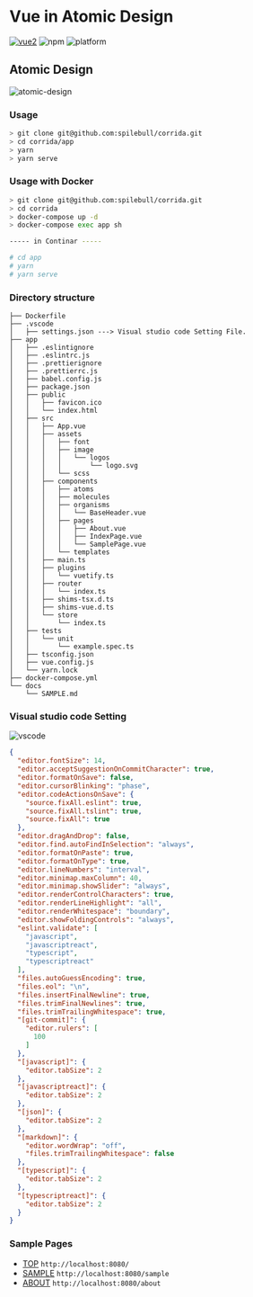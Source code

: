 # Vue in Atomic Design

[![vue2](https://img.shields.io/badge/vue-2.x-brightgreen.svg)](https://vuejs.org/) ![npm](https://img.shields.io/npm/v/npm) ![platform](https://img.shields.io/powershellgallery/p/DNS.1.1.1.1) 

## Atomic Design
![atomic-design](https://user-images.githubusercontent.com/54832071/81474000-a5c47f00-923d-11ea-8ef7-ff089ecf49e2.png)


### Usage

```sh
> git clone git@github.com:spilebull/corrida.git
> cd corrida/app
> yarn
> yarn serve
```

### Usage with Docker

```sh
> git clone git@github.com:spilebull/corrida.git
> cd corrida
> docker-compose up -d
> docker-compose exec app sh

----- in Continar -----

# cd app
# yarn
# yarn serve
```

### Directory structure
```tree
├── Dockerfile
├── .vscode
│   ├── settings.json ---> Visual studio code Setting File.
├── app
│   ├── .eslintignore
│   ├── .eslintrc.js
│   ├── .prettierignore
│   ├── .prettierrc.js
│   ├── babel.config.js
│   ├── package.json
│   ├── public
│   │   ├── favicon.ico
│   │   └── index.html
│   ├── src
│   │   ├── App.vue
│   │   ├── assets
│   │   │   ├── font
│   │   │   ├── image
│   │   │   │   └── logos
│   │   │   │       └── logo.svg
│   │   │   └── scss
│   │   ├── components
│   │   │   ├── atoms
│   │   │   ├── molecules
│   │   │   ├── organisms
│   │   │   │   └── BaseHeader.vue
│   │   │   ├── pages
│   │   │   │   ├── About.vue
│   │   │   │   ├── IndexPage.vue
│   │   │   │   └── SamplePage.vue
│   │   │   └── templates
│   │   ├── main.ts
│   │   ├── plugins
│   │   │   └── vuetify.ts
│   │   ├── router
│   │   │   └── index.ts
│   │   ├── shims-tsx.d.ts
│   │   ├── shims-vue.d.ts
│   │   └── store
│   │       └── index.ts
│   ├── tests
│   │   └── unit
│   │       └── example.spec.ts
│   ├── tsconfig.json
│   ├── vue.config.js
│   └── yarn.lock
├── docker-compose.yml
└── docs
    └── SAMPLE.md
```

### Visual studio code Setting
![vscode](https://user-images.githubusercontent.com/54832071/81412727-3ee09080-917f-11ea-9f29-d9a1fe5cf557.png)
```json
{
  "editor.fontSize": 14,
  "editor.acceptSuggestionOnCommitCharacter": true,
  "editor.formatOnSave": false,
  "editor.cursorBlinking": "phase",
  "editor.codeActionsOnSave": {
    "source.fixAll.eslint": true,
    "source.fixAll.tslint": true,
    "source.fixAll": true
  },
  "editor.dragAndDrop": false,
  "editor.find.autoFindInSelection": "always",
  "editor.formatOnPaste": true,
  "editor.formatOnType": true,
  "editor.lineNumbers": "interval",
  "editor.minimap.maxColumn": 40,
  "editor.minimap.showSlider": "always",
  "editor.renderControlCharacters": true,
  "editor.renderLineHighlight": "all",
  "editor.renderWhitespace": "boundary",
  "editor.showFoldingControls": "always",
  "eslint.validate": [
    "javascript",
    "javascriptreact",
    "typescript",
    "typescriptreact"
  ],
  "files.autoGuessEncoding": true,
  "files.eol": "\n",
  "files.insertFinalNewline": true,
  "files.trimFinalNewlines": true,
  "files.trimTrailingWhitespace": true,
  "[git-commit]": {
    "editor.rulers": [
      100
    ]
  },
  "[javascript]": {
    "editor.tabSize": 2
  },
  "[javascriptreact]": {
    "editor.tabSize": 2
  },
  "[json]": {
    "editor.tabSize": 2
  },
  "[markdown]": {
    "editor.wordWrap": "off",
    "files.trimTrailingWhitespace": false
  },
  "[typescript]": {
    "editor.tabSize": 2
  },
  "[typescriptreact]": {
    "editor.tabSize": 2
  }
}
```

### Sample Pages
- [TOP](http://localhost:8080/) `http://localhost:8080/`
- [SAMPLE](http://localhost:8080/sample) `http://localhost:8080/sample`
- [ABOUT](http://localhost:8080/about) `http://localhost:8080/about`
